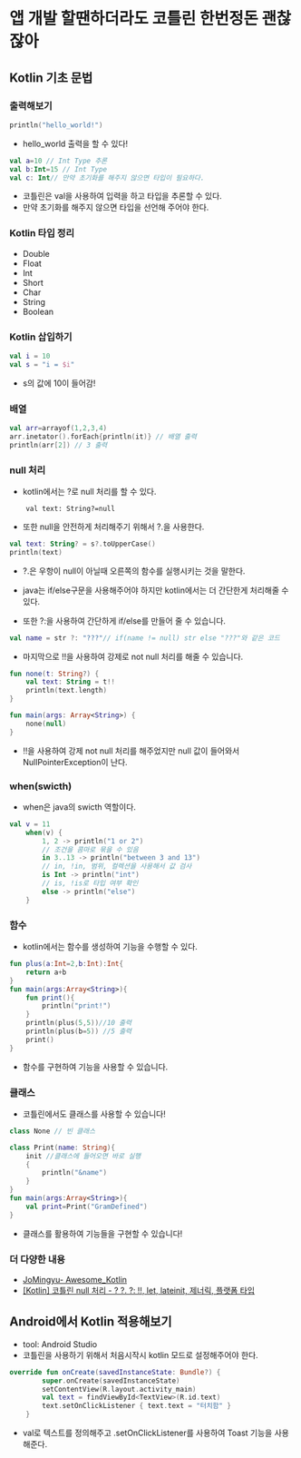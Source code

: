 # 앱 개발 할땐하더라도 코틀린 한번정돈 괜찮잖아

## Kotlin 기초 문법

### 출력해보기

```kotlin
println("hello_world!")
```

* hello_world 출력을 할 수 있다!

```kotlin
val a=10 // Int Type 추론
val b:Int=15 // Int Type
val c: Int// 만약 초기화를 해주지 않으면 타입이 필요하다.
```

* 코틀린은 val을 사용하여 입력을 하고 타입을 추론할 수 있다.
* 만약 초기화를 해주지 않으면 타입을 선언해 주어야 한다.

### Kotlin 타입 정리

* Double
* Float
* Int
* Short
* Char
* String
* Boolean

### Kotlin 삽입하기

``` kotlin
val i = 10
val s = "i = $i"
```

* s의 값에 10이 들어감!

### 배열

``` kotlin
val arr=arrayof(1,2,3,4)
arr.inetator().forEach{println(it)} // 배열 출력
println(arr[2]) // 3 출력
```

### null 처리

* kotlin에서는 ?로 null 처리를 할 수 있다.

```koltin
    val text: String?=null
```

* 또한 null을 안전하게 처리해주기 위해서 ?.을 사용한다.

```kotlin
val text: String? = s?.toUpperCase()
println(text)
```

* ?.은 우항이 null이 아닐때 오른쪽의 함수를 실행시키는 것을 말한다.
* java는 if/else구문을 사용해주어야 하지만 kotlin에서는 더 간단한게 처리해줄 수 있다.

* 또한 ?:을 사용하여 간단하게 if/else를 만들어 줄 수 있습니다.

```kotlin
val name = str ?: "???"// if(name != null) str else "???"와 같은 코드
```

* 마지막으로 !!을 사용하여 강제로 not null 처리를 해줄 수 있습니다.

```kotlin
fun none(t: String?) {
    val text: String = t!!
    println(text.length)
}

fun main(args: Array<String>) {
    none(null)
}
```

* !!을 사용하여 강제 not null 처리를 해주었지만 null 값이 들어와서 NullPointerException이 난다.

### when(swicth)

* when은 java의 swicth 역할이다.

``` kotlin
val v = 11
    when(v) {
        1, 2 -> println("1 or 2")
        // 조건을 콤마로 묶을 수 있음
        in 3..13 -> println("between 3 and 13")
        // in, !in, 범위, 컬렉션을 사용해서 값 검사
        is Int -> println("int")
        // is, !is로 타입 여부 확인
        else -> println("else")
    }
```

### 함수

* kotlin에서는 함수를 생성하여 기능을 수행할 수 있다.

```kotlin
fun plus(a:Int=2,b:Int):Int{
    return a+b
}
fun main(args:Array<String>){
    fun print(){
        println("print!")
    }
    println(plus(5,5))//10 출력
    println(plus(b=5)) //5 출력
    print()
}
```

* 함수를 구현하여 기능을 사용할 수 있습니다.

### 클래스

* 코틀린에서도 클래스를 사용할 수 있습니다!

```kotlin
class None // 빈 클래스

class Print(name: String){
    init //클래스에 들어오면 바로 실행
    {
        println("&name")
    }
}
fun main(args:Array<String>){
    val print=Print("GramDefined")
}
```

* 클래스를 활용하여 기능들을 구현할 수 있습니다!

### 더 다양한 내용

* [JoMingyu- Awesome_Kotlin](https://github.com/JoMingyu/--Awesome-Kotlin--)
* [[Kotlin] 코틀린 null 처리 - ? ?. ?: !!, let, lateinit, 제너릭, 플랫폼 타입](https://tourspace.tistory.com/114)

## Android에서 Kotlin 적용해보기

* tool: Android Studio
* 코틀린을 사용하기 위해서 처음시작시 kotlin 모드로 설정해주어야 한다.

```kotlin
override fun onCreate(savedInstanceState: Bundle?) {
        super.onCreate(savedInstanceState)
        setContentView(R.layout.activity_main)
        val text = findViewById<TextView>(R.id.text)
        text.setOnClickListener { text.text = "터치함" }
    }
```

* val로 텍스트를 정의해주고 .setOnClickListener를 사용하여 Toast 기능을 사용해준다.
